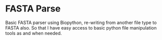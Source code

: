# FASTA Parse
Basic FASTA parser using Biopython, re-writing from another file type to FASTA also. 
So that I have easy access to basic python file manipulation tools as and when needed.
